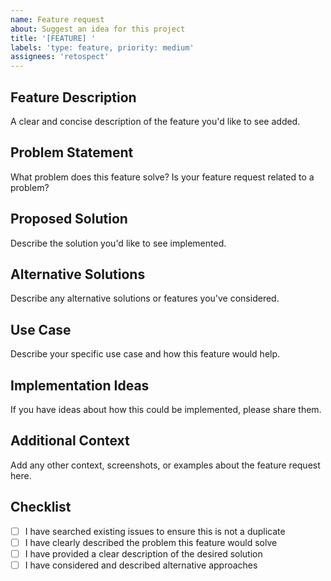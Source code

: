 ```yaml
---
name: Feature request
about: Suggest an idea for this project
title: '[FEATURE] '
labels: 'type: feature, priority: medium'
assignees: 'retospect'
---
```


## Feature Description
A clear and concise description of the feature you'd like to see added.

## Problem Statement
What problem does this feature solve? Is your feature request related to a problem?

## Proposed Solution
Describe the solution you'd like to see implemented.

## Alternative Solutions
Describe any alternative solutions or features you've considered.

## Use Case
Describe your specific use case and how this feature would help.

## Implementation Ideas
If you have ideas about how this could be implemented, please share them.

## Additional Context
Add any other context, screenshots, or examples about the feature request here.

## Checklist
- [ ] I have searched existing issues to ensure this is not a duplicate
- [ ] I have clearly described the problem this feature would solve
- [ ] I have provided a clear description of the desired solution
- [ ] I have considered and described alternative approaches
